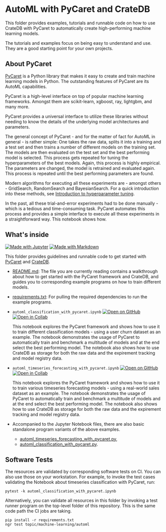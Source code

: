 # AutoML with PyCaret and CrateDB

This folder provides examples, tutorials and runnable code on how to use CrateDB
with PyCaret to automatically create high-performing machine learning models.

The tutorials and examples focus on being easy to understand and use. They
are a good starting point for your own projects.

## About PyCaret

[PyCaret] is a Python library that makes it easy to create and train machine
learning models in Python. The outstanding features of PyCaret are its AutoML
capabilities.

PyCaret is a high-level interface on top of popular machine learning frameworks.
Amongst them are scikit-learn, xgboost, ray, lightgbm, and many more.

PyCaret provides a universal interface to utilize these libraries without
needing to know the details of the underlying model architectures and
parameters.

The general concept of PyCaret - and for the matter of fact for AutoML in
general - is rather simple: One takes the raw data, splits it into a training
and a test set and then trains a number of different models on the training
set. The models are then evaluated on the test set and the best performing
model is selected. This process gets repeated for tuning the hyperparameters
of the best models. Again, this process is highly empirical. The parameters are
changed, the model is retrained and evaluated again. This process is repeated
until the best performing parameters are found.

Modern algorithms for executing all these experiments are - amongst others -
GridSearch, RandomSearch and BayesianSearch. For a quick introduction into
these methods, see [Introduction to hyperparameter tuning].

In the past, all these trial-and-error experiments had to be done manually -
which is a tedious and time-consuming task. PyCaret automates this process
and provides a simple interface to execute all these experiments in a
straightforward way. This notebook shows how.


## What's inside

[![Made with Jupyter](https://img.shields.io/badge/Made%20with-Jupyter-orange?logo=Jupyter)](https://jupyter.org/try) [![Made with Markdown](https://img.shields.io/badge/Made%20with-Markdown-1f425f.svg?logo=Markdown)](https://commonmark.org)

This folder provides guidelines and runnable code to get started with [PyCaret]
and [CrateDB].

- [README.md](README.md): The file you are currently reading contains a
  walkthrough about how to get started with the PyCaret framework and CrateDB,
  and guides you to corresponding example programs on how to train different
  models.

- [requirements.txt](requirements.txt): For pulling the required dependencies to
  run the example programs.

- `automl_classification_with_pycaret.ipynb` [![Open on GitHub](https://img.shields.io/badge/Open%20on-GitHub-lightgray?logo=GitHub)](automl_classification_with_pycaret.ipynb) [![Open in Collab](https://colab.research.google.com/assets/colab-badge.svg)](https://colab.research.google.com/github/crate/cratedb-examples/blob/main/topic/machine-learning/automl/automl_classification_with_pycaret.ipynb)

  This notebook explores the PyCaret framework and shows how to use it to
  train different classification models - using a user churn dataset as an
  example. The notebook demonstrates the usage of PyCaret to automatically train
  and benchmark a multitude of models and at the end select the best performing
  model. The notebook also shows how to use CrateDB as storage for both the raw
  data and the expirement tracking and model registry data.

- `automl_timeseries_forecasting_with_pycaret.ipynb` [![Open on GitHub](https://img.shields.io/badge/Open%20on-GitHub-lightgray?logo=GitHub)](automl_timeseries_forecasting_with_pycaret.ipynb) [![Open in Collab](https://colab.research.google.com/assets/colab-badge.svg)](https://colab.research.google.com/github/crate/cratedb-examples/blob/main/topic/machine-learning/automl/automl_timeseries_forecasting_with_pycaret.ipynb)

  This notebook explores the PyCaret framework and shows how to use it to
  train various timeseries forecasting models - using a real-world sales dataset
  as an example. The notebook demonstrates the usage of PyCaret to automatically
  train and benchmark a multitude of models and at the end select the best
  performing model. The notebook also shows how to use CrateDB as storage for
  both the raw data and the expirement tracking and model registry data.

- Accompanied to the Jupyter Notebook files, there are also basic standalone
  program variants of the above examples.
  - [automl_timeseries_forecasting_with_pycaret.py](automl_timeseries_forecasting_with_pycaret.py),
  - [automl_classification_with_pycaret.py](automl_classification_with_pycaret.py).


## Software Tests

The resources are validated by corresponding software tests on CI. You can
also use those on your workstation. For example, to invoke the test cases
validating the Notebook about timeseries classification with PyCaret, run:

```shell
pytest -k automl_classification_with_pycaret.ipynb
```

Alternatively, you can validate all resources in this folder by invoking a
test runner program on the top-level folder of this repository. This is the
same code path the CI jobs are taking.
```shell
pip install -r requirements.txt
ngr test topic/machine-learning/automl
```


[CrateDB]: https://github.com/crate/crate
[Introduction to hyperparameter tuning]: https://medium.com/analytics-vidhya/comparison-of-hyperparameter-tuning-algorithms-grid-search-random-search-bayesian-optimization-5326aaef1bd1
[PyCaret]: https://github.com/pycaret/pycaret
